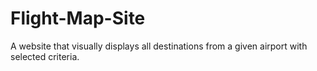 # Flight-Map-Site
A website that visually displays all destinations from a given airport with selected criteria.
